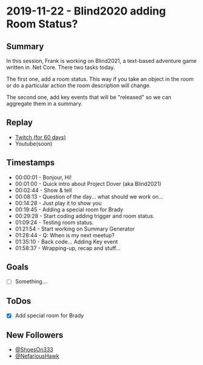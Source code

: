 
# 2019-11-22 - Blind2020 adding Room Status?

Summary
-------

In this session, Frank is working on Blind2021, a text-based adventure game written in .Net Core. There two tasks today. 

The first one, add a room status. This way if you take an object in the room or do a particular action the room description will change. 

The second one, add key events that will be "released" so we can aggregate them in a summary. 

Replay
------

- [Twitch (for 60 days)](https://www.twitch.tv/videos/511746039)
- Youtube(soon)


Timestamps 
--------

- 00:00:01 - Bonjour, Hi!
- 00:01:00 - Quick intro about Project Dover (aka Blind2021)
- 00:02:44 - Show & tell
- 00:08:13 - Question of the day... what should we work on...
- 00:14:28 - Just play it to show you
- 00:19:45 - Adding a special room for Brady
- 00:29:28 - Start coding adding trigger and room status.  
- 01:09:24 - Testing room status.
- 01:21:54 - Start working on Summary Generator
- 01:28:44 - Q: When is my next meetup?
- 01:35:10 - Back code... Adding Key event
- 01:58:37 - Wrapping-up, recap and stuff...


Goals
-----

- [ ] Something...



ToDos
-----
- [X] Add special room for Brady


New Followers
-------------

- [@ShoesOn333](https://www.twitch.tv/ShoesOn333)
- [@NefariousHawk](https://www.twitch.tv/NefariousHawk)

